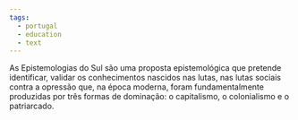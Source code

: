 ```yaml
---
tags:
  - portugal
  - education
  - text
---
```

As Epistemologias do Sul são uma proposta epistemológica que pretende identificar, validar os conhecimentos nascidos nas lutas, nas lutas sociais contra a opressão que, na época moderna, foram fundamentalmente produzidas por três formas de dominação: o capitalismo, o colonialismo e o patriarcado.